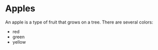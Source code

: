# Apples

An apple is a type of fruit that grows on a tree. There are several colors:

* red
* green
* yellow